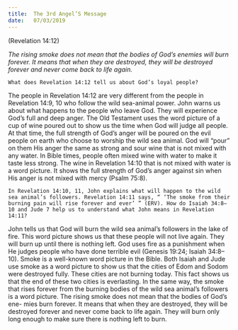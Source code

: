 ```yaml
---
title:  The 3rd Angel’S Message
date:   07/03/2019
---
```


(Revelation 14:12)

_The rising smoke does not mean that the bodies of God’s enemies will burn forever. It means that when they are destroyed, they will be destroyed forever and never come back to life again._

`What does Revelation 14:12 tell us about God’s loyal people?`

The people in Revelation 14:12 are very different from the people in Revelation 14:9, 10 who follow the wild sea-animal power. John warns us about what happens to the people who leave God. They will experience God’s full and deep anger. The Old Testament uses the word picture of a cup of wine poured out to show us the time when God will judge all people. At that time, the full strength of God’s anger will be poured on the evil people on earth who choose to worship the wild sea animal. God will “pour” on them His anger the same as strong and sour wine that is not mixed with any water. In Bible times, people often mixed wine with water to make it taste less strong. The wine in Revelation 14:10 that is not mixed with water is a word picture. It shows the full strength of God’s anger against sin when His anger is not mixed with mercy (Psalm 75:8).

`In Revelation 14:10, 11, John explains what will happen to the wild sea animal’s followers. Revelation 14:11 says, “ ‘The smoke from their burning pain will rise forever and ever’ ” (ERV). How do Isaiah 34:8–10 and Jude 7 help us to understand what John means in Revelation 14:11?`

John tells us that God will burn the wild sea animal’s followers in the lake of fire. This word picture shows us that these people will not live again. They will burn up until there is nothing left. God uses fire as a punishment when He judges people who have done terrible evil (Genesis 19:24; Isaiah 34:8–10). Smoke is a well-known word picture in the Bible. Both Isaiah and Jude use smoke as a word picture to show us that the cities of Edom and Sodom were destroyed fully. These cities are not burning today. This fact shows us that the end of these two cities is everlasting. In the same way, the smoke that rises forever from the burning bodies of the wild sea animal’s followers is a word picture. The rising smoke does not mean that the bodies of God’s ene- mies burn forever. It means that when they are destroyed, they will be destroyed forever and never come back to life again. They will burn only long enough to make sure there is nothing left to burn.